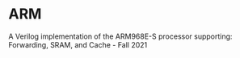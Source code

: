 # ARM
 A Verilog implementation of the ARM968E-S processor supporting: Forwarding, SRAM, and Cache - Fall 2021
